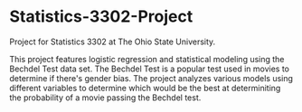 # Statistics-3302-Project

Project for Statistics 3302 at The Ohio State University.

This project features logistic regression and statistical modeling using the Bechdel Test data set. The Bechdel Test is a popular test used in movies to determine if there's gender bias. The project analyzes various models using different variables to determine which would be the best at determiniting the probability of a movie passing the Bechdel test.
